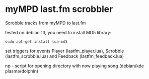 # myMPD last.fm scrobbler
Scrobble tracks from myMPD to last.fm

tested on debian 13, you need to install MD5 library:
```
sudo apt-get install lua-md5
```

set triggers for events Player (lastfm_player.lua), Scrobble (lastfm_scrobble.lua) and Feedback (lastfm_feedback.lua)

np - script for opening directory with now playing song (debian/kde plasma/dolphin)
